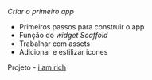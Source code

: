 *Criar o primeiro app*
* Primeiros passos para construir o app
* Função do _widget Scaffold_
* Trabalhar com assets
* Adicionar e estilizar icones

Projeto - [i am rich](../i_am_rich/)